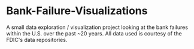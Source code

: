 # Bank-Failure-Visualizations
A small data exploration / visualization project looking at the bank failures within the U.S. over the past ~20 years. 
All data used is courtesy of the FDIC's data repositories.  
